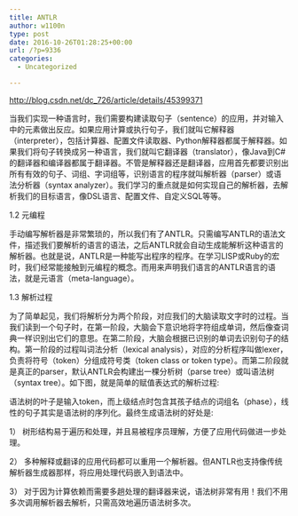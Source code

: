 ```yaml
---
title: ANTLR
author: w1100n
type: post
date: 2016-10-26T01:28:25+00:00
url: /?p=9336
categories:
  - Uncategorized

---
```

http://blog.csdn.net/dc_726/article/details/45399371

当我们实现一种语言时，我们需要构建读取句子（sentence）的应用，并对输入中的元素做出反应。如果应用计算或执行句子，我们就叫它解释器（interpreter），包括计算器、配置文件读取器、Python解释器都属于解释器。如果我们将句子转换成另一种语言，我们就叫它翻译器（translator），像Java到C#的翻译器和编译器都属于翻译器。不管是解释器还是翻译器，应用首先都要识别出所有有效的句子、词组、字词组等，识别语言的程序就叫解析器（parser）或语法分析器（syntax analyzer）。我们学习的重点就是如何实现自己的解析器，去解析我们的目标语言，像DSL语言、配置文件、自定义SQL等等。

1.2 元编程
  
手动编写解析器是非常繁琐的，所以我们有了ANTLR。只需编写ANTLR的语法文件，描述我们要解析的语言的语法，之后ANTLR就会自动生成能解析这种语言的解析器。也就是说，ANTLR是一种能写出程序的程序。在学习LISP或Ruby的宏时，我们经常能接触到元编程的概念。而用来声明我们语言的ANTLR语言的语法，就是元语言（meta-language）。

1.3 解析过程
  
为了简单起见，我们将解析分为两个阶段，对应我们的大脑读取文字时的过程。当我们读到一个句子时，在第一阶段，大脑会下意识地将字符组成单词，然后像查词典一样识别出它们的意思。在第二阶段，大脑会根据已识别的单词去识别句子的结构。第一阶段的过程叫词法分析（lexical analysis），对应的分析程序叫做lexer，负责将符号（token）分组成符号类（token class or token type）。而第二阶段就是真正的parser，默认ANTLR会构建出一棵分析树（parse tree）或叫语法树（syntax tree）。如下图，就是简单的赋值表达式的解析过程: 

语法树的叶子是输入token，而上级结点时包含其孩子结点的词组名（phase），线性的句子其实是语法树的序列化。最终生成语法树的好处是: 

1） 树形结构易于遍历和处理，并且易被程序员理解，方便了应用代码做进一步处理。

2） 多种解释或翻译的应用代码都可以重用一个解析器。但ANTLR也支持像传统解析器生成器那样，将应用处理代码嵌入到语法中。

3） 对于因为计算依赖而需要多趟处理的翻译器来说，语法树非常有用！我们不用多次调用解析器去解析，只需高效地遍历语法树多次。